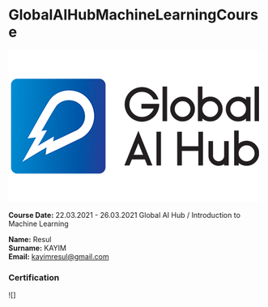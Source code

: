 # GlobalAIHubMachineLearningCourse
![](img/newlogo.png)

**Course Date:** 22.03.2021 - 26.03.2021  Global AI Hub / Introduction to Machine Learning

**Name:** Resul  
**Surname:** KAYIM  
**Email:** kayimresul@gmail.com

### Certification
![]

